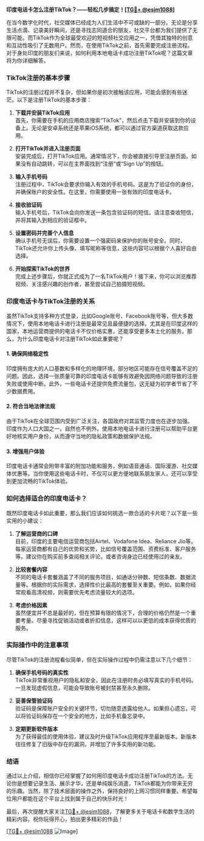 **印度电话卡怎么注册TikTok？——轻松几步搞定！[[TG💪+ @esim1088](https://t.me/s/esim1088)]**

在当今数字化时代，社交媒体已经成为人们生活中不可或缺的一部分。无论是分享生活点滴、记录美好瞬间，还是寻找志同道合的朋友，社交平台都为我们提供了无限可能。而TikTok作为全球最受欢迎的短视频社交应用之一，凭借其独特的创意和互动性吸引了无数用户。然而，在使用TikTok之前，首先需要完成注册流程。对于身处印度的朋友们来说，如何利用本地电话卡成功注册TikTok呢？这篇文章将为你详细解答。

### TikTok注册的基本步骤

TikTok的注册过程并不复杂，但如果你是初次接触该应用，可能会感到有些迷茫。以下是注册TikTok的基本步骤：

1. **下载并安装TikTok应用**  
   首先，你需要在手机的应用商店搜索“TikTok”，然后点击下载并安装到你的设备上。无论是安卓系统还是苹果iOS系统，都可以通过官方渠道获取这款应用。

2. **打开TikTok并进入注册页面**  
   安装完成后，打开TikTok应用。通常情况下，你会被直接引导至注册页面。如果没有自动跳转，可以在主界面找到“注册”或“Sign Up”的按钮。

3. **输入手机号码**  
   注册过程中，TikTok会要求你输入有效的手机号码。这是为了验证你的身份，并确保账户的安全性。在这里，你需要使用一张有效的印度电话卡。

4. **接收验证码**  
   输入手机号后，TikTok会向你发送一条包含验证码的短信。请注意查收短信，并将其输入到相应的验证框中。

5. **设置密码并完善个人信息**  
   确认手机号无误后，你需要设置一个强密码来保护你的账号安全。同时，TikTok还允许你上传头像、填写昵称等信息，这些内容可以根据个人喜好自由选择。

6. **开始探索TikTok的世界**  
   完成上述步骤后，你就正式成为了一名TikTok用户！接下来，你可以浏览推荐视频、关注感兴趣的创作者，甚至尝试自己拍摄短视频。

### 印度电话卡与TikTok注册的关系

虽然TikTok支持多种方式登录，比如Google账号、Facebook账号等，但大多数情况下，使用本地电话卡进行注册是最常见且最便捷的选择。尤其是在印度这样的国家，本地运营商提供的电话卡不仅价格实惠，还能享受更多本土化的服务。那么，为什么印度电话卡对注册TikTok如此重要呢？

#### 1. **确保网络稳定性**
印度拥有庞大的人口基数和多样化的地理环境，部分地区可能存在信号覆盖不足的问题。因此，选择一张质量可靠的印度电话卡能够有效避免因网络问题导致的注册失败或使用中断。此外，一些电话卡还提供免费流量包，这无疑为初学者节省了不少数据费用。

#### 2. **符合当地法律法规**
由于TikTok在全球范围内受到广泛关注，各国政府对其监管力度也在逐步加强。印度作为人口大国之一，自然也不例外。使用本地电话卡进行注册可以帮助平台更好地核实用户身份，从而遵守当地的隐私政策和数据保护法规。

#### 3. **增强用户体验**
印度电话卡通常会附带丰富的附加功能和服务，例如语音通话、国际漫游、社交媒体优惠等。当你使用这些电话卡时，不仅可以更方便地联系朋友家人，还可以享受到更加流畅的TikTok体验。

### 如何选择适合的印度电话卡？

既然印度电话卡如此重要，那么我们应该如何挑选一款合适的卡片呢？以下是一些实用的小建议：

1. **了解运营商的口碑**  
   目前，印度的主要电信运营商包括Airtel、Vodafone Idea、Reliance Jio等。每家运营商都有自己的优势和劣势，比如信号覆盖范围、资费标准、客户服务等。建议你在购买前多查阅相关评论，或者咨询身边已经使用过的亲友。

2. **比较套餐内容**  
   不同的电话卡套餐涵盖了不同的服务项目，如通话分钟数、短信条数、数据流量等。根据你的实际需求，选择性价比最高的套餐至关重要。例如，如果你经常观看高清视频，则需要优先考虑流量较大的选项。

3. **考虑价格因素**  
   虽然便宜并不总是最好的，但在预算有限的情况下，合理的价格仍然是一个重要考量。尽量寻找促销活动或者折扣信息，这样可以以更低的成本获得优质的服务。

### 实际操作中的注意事项

尽管TikTok的注册流程看似简单，但在实际操作过程中仍需注意以下几个细节：

1. **确保手机号码的真实性**  
   TikTok非常重视用户的隐私和安全，因此在注册时务必填写真实的手机号码。一旦发现虚假信息，可能会导致账号被封禁甚至永久删除。

2. **妥善保管验证码**  
   验证码是保障账户安全的关键环节，切勿随意透露给他人。如果担心遗忘，可以将验证码保存在一个安全的地方，比如手机备忘录中。

3. **定期更新软件版本**  
   为了获得最佳的使用体验，建议及时升级TikTok应用程序至最新版本。新版本往往修复了旧版中存在的漏洞，并增加了许多实用的新功能。

### 结语

通过以上介绍，相信你已经掌握了如何用印度电话卡成功注册TikTok的方法。无论你是想要记录生活、展示才华，还是单纯娱乐消遣，TikTok都能为你带来无穷的乐趣。当然，除了技术层面的操作之外，保持良好的上网习惯同样重要。希望每位用户都能在这个平台上找到属于自己的快乐时光！

最后，再次提醒大家关注[TG💪+ @esim1088](https://t.me/s/esim1088)，了解更多关于电话卡和数字生活的精彩内容。祝你玩得开心，拍出更多精彩的作品！

[[TG💪+ @esim1088](https://t.me/s/esim1088) ![Image](https://i.postimg.cc/4NQfJmqS/Snipaste-2025-05-13-00-14-12.png)]